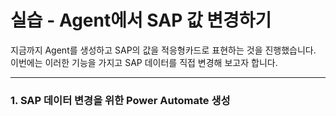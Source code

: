 실습 - Agent에서 SAP 값 변경하기
===

지금까지 Agent를 생성하고 SAP의 값을 적응형카드로 표현하는 것을 진행했습니다.
이번에는 이러한 기능을 가지고 SAP 데이터를 직접 변경해 보고자 합니다. 

---
### 1. SAP 데이터 변경을 위한 Power Automate 생성
